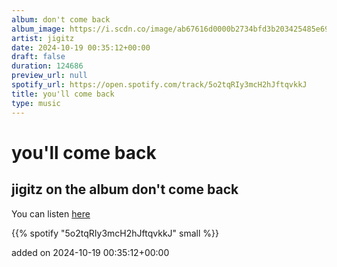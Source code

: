 ```yaml
---
album: don't come back
album_image: https://i.scdn.co/image/ab67616d0000b2734bfd3b203425485e6954a305
artist: jigitz
date: 2024-10-19 00:35:12+00:00
draft: false
duration: 124686
preview_url: null
spotify_url: https://open.spotify.com/track/5o2tqRIy3mcH2hJftqvkkJ
title: you'll come back
type: music
---
```



# you'll come back

## jigitz on the album don't come back

You can listen [here](https://open.spotify.com/track/5o2tqRIy3mcH2hJftqvkkJ)

{{% spotify "5o2tqRIy3mcH2hJftqvkkJ" small %}}

added on 2024-10-19 00:35:12+00:00